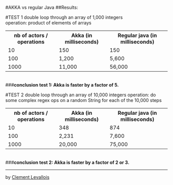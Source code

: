 #AKKA vs regular Java
##Results:

#TEST 1	
double loop through an array of 1,000 integers	
operation: product of elements of arrays	

<table>
  <tr>
    <th>nb of actors / operations</th><th><b>Akka (in milliseconds)</b></th><th><b>Regular java (in milliseconds)</b></th>
  </tr>
  <tr>
    <td>10</td><td>150</td><td>150</td>
  </tr>
  <tr>
    <td>100</td><td>1,200</td><td>5,600</td>
  </tr>
    <tr>
    <td>1000</td><td>11,000</td><td>56,000</td>
  </tr>
</table>	
	
<br>
###<b>conclusion test 1: Akka is faster by a factor of 5.</b>

#TEST 2	
double loop through an array of 10,000 integers	
operation: do some complex regex ops on a random String for each of the 10,000 steps	

<table>
  <tr>
    <th>nb of actors / operations</th><th><b>Akka (in milliseconds)</b></th><th><b>Regular java (in milliseconds)</b></th>
  </tr>
  <tr>
    <td>10</td><td>348</td><td>874</td>
  </tr>
  <tr>
    <td>100</td><td>2,231</td><td>7,600</td>
  </tr>
    <tr>
    <td>1000</td><td>20,000</td><td>75,000</td>
  </tr>
</table>	

<br>
###<b>conclusion test 2: Akka is faster by a factor of 2 or 3.</b>
    
	
-----
by [Clement Levallois](http://clementlevallois.net)